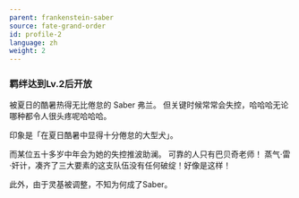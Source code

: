 ```yaml
---
parent: frankenstein-saber
source: fate-grand-order
id: profile-2
language: zh
weight: 2
---
```


### 羁绊达到Lv.2后开放

被夏日的酷暑热得无比倦怠的 Saber 弗兰。
但关键时候常常会失控，哈哈哈无论哪种都令人很头疼呢哈哈哈。

印象是「在夏日酷暑中显得十分倦怠的大型犬」。

而某位五十多岁中年会为她的失控推波助澜。
可靠的人只有巴贝奇老师！
蒸气·雷·奸计，凑齐了三大要素的这支队伍没有任何破绽！好像是这样！

此外，由于灵基被调整，不知为何成了Saber。

